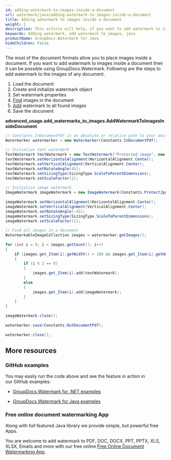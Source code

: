 ```yaml
---
id: adding-watermark-to-images-inside-a-document
url: watermark/java/adding-watermark-to-images-inside-a-document
title: Adding watermark to images inside a document
weight: 1
description: This article will help, if you want to add watermark to images inside a document then it can be possible using GroupDocs.Watermark for Java.
keywords: Adding watermark, add watermark to images, java
productName: GroupDocs.Watermark for Java
hideChildren: False
---
```

The most of the document formats allow you to place images inside a document. If you want to add watermark to images inside a document then it can be possible using GroupDocs.Watermark. Following are the steps to add watermark to the images of any document.

1.  Load the document 
2.  Create and initialize watermark object 
3.  Set watermark properties 
4.  [Find](https://reference.groupdocs.com/watermark/java/com.groupdocs.watermark/Watermarker#getImages()) images in the document
5.  [Add](https://reference.groupdocs.com/watermark/java/com.groupdocs.watermark.contents/WatermarkableImage#add(com.groupdocs.watermark.Watermark)) watermark to all found images
6.  Save the document

**advanced\_usage.add\_watermarks\_to\_images.AddWatermarkToImagesInsideDocument**

```java
// Constants.InDocumentPdf is an absolute or relative path to your document. Ex: "C:\\Docs\\document.pdf"
Watermarker watermarker = new Watermarker(Constants.InDocumentPdf);                                      
                                                                                                         
// Initialize text watermark                                                                             
TextWatermark textWatermark = new TextWatermark("Protected image", new Font("Arial", 8));                
textWatermark.setHorizontalAlignment(HorizontalAlignment.Center);                                        
textWatermark.setVerticalAlignment(VerticalAlignment.Center);                                            
textWatermark.setRotateAngle(45);                                                                        
textWatermark.setSizingType(SizingType.ScaleToParentDimensions);                                         
textWatermark.setScaleFactor(1);                                                                         
                                                                                                         
// Initialize image watermark                                                                            
ImageWatermark imageWatermark = new ImageWatermark(Constants.ProtectJpg);                                
                                                                                                         
imageWatermark.setHorizontalAlignment(HorizontalAlignment.Center);                                       
imageWatermark.setVerticalAlignment(VerticalAlignment.Center);                                           
imageWatermark.setRotateAngle(-45);                                                                      
imageWatermark.setSizingType(SizingType.ScaleToParentDimensions);                                        
imageWatermark.setScaleFactor(1);                                                                        
                                                                                                         
// Find all images in a document                                                                         
WatermarkableImageCollection images = watermarker.getImages();                                           
                                                                                                         
for (int i = 0; i < images.getCount(); i++)                                                              
{                                                                                                        
    if (images.get_Item(i).getWidth() > 100 && images.get_Item(i).getHeight() > 100)                     
    {                                                                                                    
        if (i % 2 == 0)                                                                                  
        {                                                                                                
            images.get_Item(i).add(textWatermark);                                                       
        }                                                                                                
        else                                                                                             
        {                                                                                                
            images.get_Item(i).add(imageWatermark);                                                      
        }                                                                                                
    }                                                                                                    
}                                                                                                        
                                                                                                         
imageWatermark.close();                                                                                  
                                                                                                         
watermarker.save(Constants.OutDocumentPdf);                                                              
                                                                                                         
watermarker.close();                                                                                     
```

## More resources

### GitHub examples

You may easily run the code above and see the feature in action in our GitHub examples:

*   [GroupDocs.Watermark for .NET examples](https://github.com/groupdocs-watermark/GroupDocs.Watermark-for-.NET)
    
*   [GroupDocs.Watermark for Java examples](https://github.com/groupdocs-watermark/GroupDocs.Watermark-for-Java)
    

### Free online document watermarking App

Along with full featured Java library we provide simple, but powerful free Apps.

You are welcome to add watermark to PDF, DOC, DOCX, PPT, PPTX, XLS, XLSX, Emails and more with our free online [Free Online Document Watermarking App](https://products.groupdocs.app/watermark).

